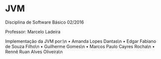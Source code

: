JVM
=========

Disciplina de Software Básico 02/2016

Professor:
Marcelo Ladeira

Implementação da JVM por:\n
• Amanda Lopes Dantas\n
• Edgar Fabiano de Souza Filho\n
• Guilherme Gomes\n
• Marcos Paulo Cayres Rocha\n
• Rennê Ruan Alves Oliveira\n

